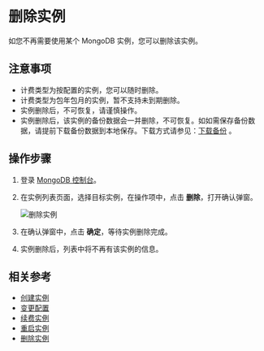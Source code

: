 # 删除实例

如您不再需要使用某个 MongoDB 实例，您可以删除该实例。

## 注意事项
- 计费类型为按配置的实例，您可以随时删除。
- 计费类型为包年包月的实例，暂不支持未到期删除。
- 实例删除后，不可恢复，请谨慎操作。
- 实例删除后，该实例的备份数据会一并删除，不可恢复。如如需保存备份数据，请提前下载备份数据到本地保存。下载方式请参见：[下载备份]() 。

## 操作步骤
1. 登录 [MongoDB 控制台](https://mongodb-console.jdcloud.com/mongodb?dataCenter=bj_02)。
2. 在实例列表页面，选择目标实例，在操作项中，点击 **删除**，打开确认弹窗。
 
   ![删除实例](https://github.com/jdcloudcom/cn/blob/master/image/mongodb/mongo-014.png)

3. 在确认弹窗中，点击 **确定**，等待实例删除完成。
4. 实例删除后，列表中将不再有该实例的信息。

## 相关参考

- [创建实例](../../Getting-Started/Create-Instance.md)
- [变更配置](Modify-Instance-Spec.md)
- [续费实例](Renewal-Instructions.md)
- [重启实例](Restart-Instance.md)
- [删除实例](Delete-Instance.md)


